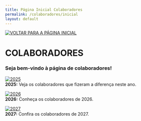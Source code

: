 ```yaml
---
title: Página Inicial Colaboradores
permalink: /colaboradores/inicial
layout: default
---
```



[![VOLTAR PARA A PÁGINA INICIAL](https://img.shields.io/static/v1?label=&message=VOLTAR+PARA+A+P%C3%81GINA+INICIAL&color=%23009BD5&style=for-the-badge)](https://si-unifeb.github.io/index)

# COLABORADORES

### Seja bem-vindo à página de colaboradores!  

[![2025](https://img.shields.io/badge/2025-blue?style=for-the-badge)](https://si-unifeb.github.io/colaboradores/2025/colaboradores)                
**2025:** Veja os colaboradores que fizeram a diferença neste ano.

[![2026](https://img.shields.io/badge/2026-blue?style=for-the-badge)](https://si-unifeb.github.io/colaboradores/2026/colaboradores)  
**2026:** Conheça os colaboradores de 2026.

[![2027](https://img.shields.io/badge/2027-blue?style=for-the-badge)](https://si-unifeb.github.io/colaboradores/2027/colaboradores)  
**2027:** Confira os colaboradores de 2027.
